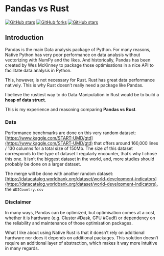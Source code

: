 # Pandas vs Rust
[![GitHub stars](https://img.shields.io/github/stars/haixuanTao/Data-Manipulation-Rust-Pandas?style=social&label=Star&maxAge=2592000)](https://github.com/haixuanTao/Data-Manipulation-Rust-Pandas/)
[![GitHub forks](https://img.shields.io/github/forks/haixuanTao/Data-Manipulation-Rust-Pandas?style=social&label=Fork&maxAge=2592000)](https://github.com/haixuanTao/Data-Manipulation-Rust-Pandas/)
[![GitHub stars](https://img.shields.io/github/last-commit/haixuantao/Data-Manipulation-Rust-Pandas)](https://github.com/haixuanTao/Data-Manipulation-Rust-Pandas/)
## Introduction


Pandas is the main Data analysis package of Python. For many reasons, Native Python has very poor performance on data analysis without vectorizing with NumPy and the likes. And historically, Pandas has been created by Wes McKinney to package those optimisations in a nice API to facilitate data analysis in Python.

This, however, is not necessary for Rust. Rust has great data performance natively. This is why Rust doesn’t really need a package like Pandas.

I believe the rustiest way to do Data Manipulation in Rust would be to build a **heap of data struct**.

This is my experience and reasoning comparing **Pandas vs Rust**.

### Data

Performance benchmarks are done on this very random dataset: [https://www.kaggle.com/START-UMD/gtd](https://www.kaggle.com/START-UMD/gtd) that offers around 160,000 lines / 130 columns for a total size of 150Mb. The size of this dataset corresponds to the type of dataset I regularly encounter, that’s why I chose this one. It isn’t the biggest dataset in the world, and, more studies should probably be done on a larger dataset.

The merge will be done with another random dataset: [https://datacatalog.worldbank.org/dataset/world-development-indicators](https://datacatalog.worldbank.org/dataset/world-development-indicators), the `WDICountry.csv`
### Disclaimer

In many ways, Pandas can be optimized, but optimisation comes at a cost, whether it is hardware \(e.g. Cluster #Dask, GPU #Cudf\) or dependency on the reliability and maintenance of those optimisation packages.

What I like about using Native Rust is that it doesn’t rely on additional hardware nor does it depends on additional packages. This solution doesn’t require an additional layer of abstraction, which makes it way more intuitive in many regards.
